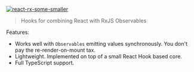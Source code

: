 [![react-rx-some-smaller](https://user-images.githubusercontent.com/81981/194187624-9abd09da-bf03-4886-b512-78c1f22fc2de.png)](https://react-rx.dev/)

> Hooks for combining React with RxJS Observables

Features:

- Works well with `Observables` emitting values synchronously. You don't pay the re-render-on-mount tax.
- Lightweight. Implemented on top of a small React Hook based core.
- Full TypeScript support.
